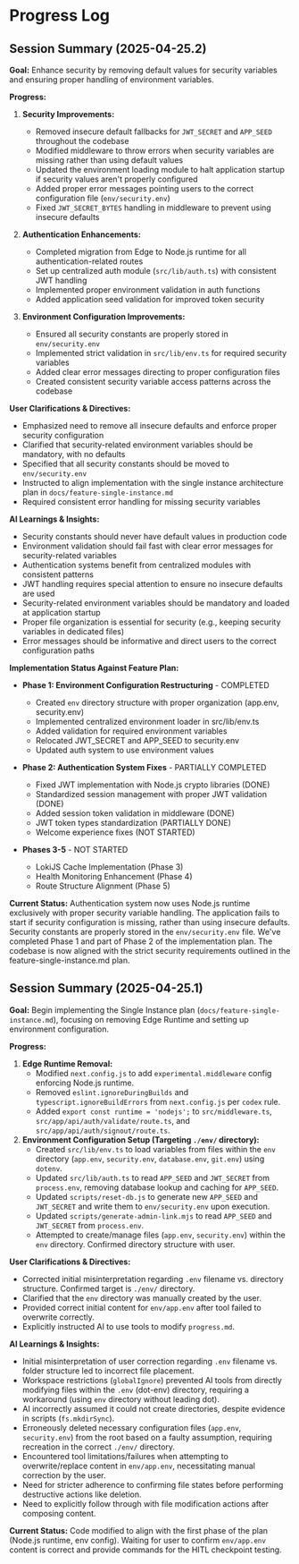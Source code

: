 <!--
Directive: Do not add a "Next Steps" section to this document.
Derive next steps by reviewing this progress file (last steps completed)
and cross-referencing with the design goals in `docs/feature-single-instance.md`.
Progress Logs are in order of most recent to least recent and in the form of:

```
## Session Summary (YYYY-MM-DD.##)
```

 > where "##" is a number that increments for each session within the same day.
-->

# Progress Log

## Session Summary (2025-04-25.2)

**Goal:** Enhance security by removing default values for security variables and ensuring proper handling of environment variables.

**Progress:**

1. **Security Improvements:**
   * Removed insecure default fallbacks for `JWT_SECRET` and `APP_SEED` throughout the codebase
   * Modified middleware to throw errors when security variables are missing rather than using default values
   * Updated the environment loading module to halt application startup if security values aren't properly configured
   * Added proper error messages pointing users to the correct configuration file (`env/security.env`)
   * Fixed `JWT_SECRET_BYTES` handling in middleware to prevent using insecure defaults

2. **Authentication Enhancements:**
   * Completed migration from Edge to Node.js runtime for all authentication-related routes
   * Set up centralized auth module (`src/lib/auth.ts`) with consistent JWT handling
   * Implemented proper environment validation in auth functions
   * Added application seed validation for improved token security

3. **Environment Configuration Improvements:**
   * Ensured all security constants are properly stored in `env/security.env`
   * Implemented strict validation in `src/lib/env.ts` for required security variables
   * Added clear error messages directing to proper configuration files
   * Created consistent security variable access patterns across the codebase

**User Clarifications & Directives:**

* Emphasized need to remove all insecure defaults and enforce proper security configuration
* Clarified that security-related environment variables should be mandatory, with no defaults
* Specified that all security constants should be moved to `env/security.env`
* Instructed to align implementation with the single instance architecture plan in `docs/feature-single-instance.md`
* Required consistent error handling for missing security variables

**AI Learnings & Insights:**

* Security constants should never have default values in production code
* Environment validation should fail fast with clear error messages for security-related variables
* Authentication systems benefit from centralized modules with consistent patterns
* JWT handling requires special attention to ensure no insecure defaults are used
* Security-related environment variables should be mandatory and loaded at application startup
* Proper file organization is essential for security (e.g., keeping security variables in dedicated files)
* Error messages should be informative and direct users to the correct configuration paths

**Implementation Status Against Feature Plan:**

* **Phase 1: Environment Configuration Restructuring** - COMPLETED
  * Created `env` directory structure with proper organization (app.env, security.env)
  * Implemented centralized environment loader in src/lib/env.ts
  * Added validation for required environment variables
  * Relocated JWT_SECRET and APP_SEED to security.env
  * Updated auth system to use environment values

* **Phase 2: Authentication System Fixes** - PARTIALLY COMPLETED
  * Fixed JWT implementation with Node.js crypto libraries (DONE)
  * Standardized session management with proper JWT validation (DONE)
  * Added session token validation in middleware (DONE)
  * JWT token types standardization (PARTIALLY DONE)
  * Welcome experience fixes (NOT STARTED)

* **Phases 3-5** - NOT STARTED
  * LokiJS Cache Implementation (Phase 3)
  * Health Monitoring Enhancement (Phase 4)
  * Route Structure Alignment (Phase 5)

**Current Status:** Authentication system now uses Node.js runtime exclusively with proper security variable handling. The application fails to start if security configuration is missing, rather than using insecure defaults. Security constants are properly stored in the `env/security.env` file. We've completed Phase 1 and part of Phase 2 of the implementation plan. The codebase is now aligned with the strict security requirements outlined in the feature-single-instance.md plan.

## Session Summary (2025-04-25.1)

**Goal:** Begin implementing the Single Instance plan (`docs/feature-single-instance.md`), focusing on removing Edge Runtime and setting up environment configuration.

**Progress:**

1.  **Edge Runtime Removal:**
    *   Modified `next.config.js` to add `experimental.middleware` config enforcing Node.js runtime.
    *   Removed `eslint.ignoreDuringBuilds` and `typescript.ignoreBuildErrors` from `next.config.js` per `codex` rule.
    *   Added `export const runtime = 'nodejs';` to `src/middleware.ts`, `src/app/api/auth/validate/route.ts`, and `src/app/api/auth/signout/route.ts`.
2.  **Environment Configuration Setup (Targeting `./env/` directory):**
    *   Created `src/lib/env.ts` to load variables from files within the `env` directory (`app.env`, `security.env`, `database.env`, `git.env`) using `dotenv`.
    *   Updated `src/lib/auth.ts` to read `APP_SEED` and `JWT_SECRET` from `process.env`, removing database lookup and caching for `APP_SEED`.
    *   Updated `scripts/reset-db.js` to generate new `APP_SEED` and `JWT_SECRET` and write them to `env/security.env` upon execution.
    *   Updated `scripts/generate-admin-link.mjs` to read `APP_SEED` and `JWT_SECRET` from `process.env`.
    *   Attempted to create/manage files (`app.env`, `security.env`) within the `env` directory. Confirmed directory structure with user.

**User Clarifications & Directives:**

*   Corrected initial misinterpretation regarding `.env` filename vs. directory structure. Confirmed target is `./env/` directory.
*   Clarified that the `env` directory was manually created by the user.
*   Provided correct initial content for `env/app.env` after tool failed to overwrite correctly.
*   Explicitly instructed AI to use tools to modify `progress.md`.

**AI Learnings & Insights:**

*   Initial misinterpretation of user correction regarding `.env` filename vs. folder structure led to incorrect file placement.
*   Workspace restrictions (`globalIgnore`) prevented AI tools from directly modifying files within the `.env` (dot-env) directory, requiring a workaround (using `env` directory without leading dot).
*   AI incorrectly assumed it could not create directories, despite evidence in scripts (`fs.mkdirSync`).
*   Erroneously deleted necessary configuration files (`app.env`, `security.env`) from the root based on a faulty assumption, requiring recreation in the correct `./env/` directory.
*   Encountered tool limitations/failures when attempting to overwrite/replace content in `env/app.env`, necessitating manual correction by the user.
*   Need for stricter adherence to confirming file states before performing destructive actions like deletion.
*   Need to explicitly follow through with file modification actions after composing content.

**Current Status:** Code modified to align with the first phase of the plan (Node.js runtime, env config). Waiting for user to confirm `env/app.env` content is correct and provide commands for the HITL checkpoint testing.